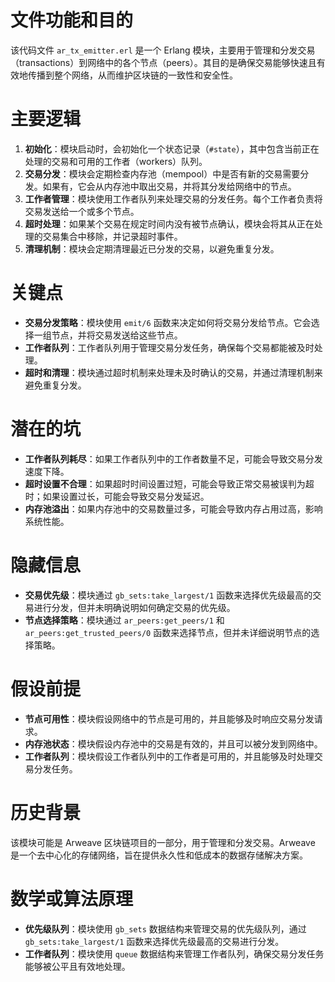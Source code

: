 # 文件功能和目的

该代码文件 `ar_tx_emitter.erl` 是一个 Erlang 模块，主要用于管理和分发交易（transactions）到网络中的各个节点（peers）。其目的是确保交易能够快速且有效地传播到整个网络，从而维护区块链的一致性和安全性。

# 主要逻辑

1. **初始化**：模块启动时，会初始化一个状态记录（`#state`），其中包含当前正在处理的交易和可用的工作者（workers）队列。
2. **交易分发**：模块会定期检查内存池（mempool）中是否有新的交易需要分发。如果有，它会从内存池中取出交易，并将其分发给网络中的节点。
3. **工作者管理**：模块使用工作者队列来处理交易的分发任务。每个工作者负责将交易发送给一个或多个节点。
4. **超时处理**：如果某个交易在规定时间内没有被节点确认，模块会将其从正在处理的交易集合中移除，并记录超时事件。
5. **清理机制**：模块会定期清理最近已分发的交易，以避免重复分发。

# 关键点

- **交易分发策略**：模块使用 `emit/6` 函数来决定如何将交易分发给节点。它会选择一组节点，并将交易发送给这些节点。
- **工作者队列**：工作者队列用于管理交易分发任务，确保每个交易都能被及时处理。
- **超时和清理**：模块通过超时机制来处理未及时确认的交易，并通过清理机制来避免重复分发。

# 潜在的坑

- **工作者队列耗尽**：如果工作者队列中的工作者数量不足，可能会导致交易分发速度下降。
- **超时设置不合理**：如果超时时间设置过短，可能会导致正常交易被误判为超时；如果设置过长，可能会导致交易分发延迟。
- **内存池溢出**：如果内存池中的交易数量过多，可能会导致内存占用过高，影响系统性能。

# 隐藏信息

- **交易优先级**：模块通过 `gb_sets:take_largest/1` 函数来选择优先级最高的交易进行分发，但并未明确说明如何确定交易的优先级。
- **节点选择策略**：模块通过 `ar_peers:get_peers/1` 和 `ar_peers:get_trusted_peers/0` 函数来选择节点，但并未详细说明节点的选择策略。

# 假设前提

- **节点可用性**：模块假设网络中的节点是可用的，并且能够及时响应交易分发请求。
- **内存池状态**：模块假设内存池中的交易是有效的，并且可以被分发到网络中。
- **工作者队列**：模块假设工作者队列中的工作者是可用的，并且能够及时处理交易分发任务。

# 历史背景

该模块可能是 Arweave 区块链项目的一部分，用于管理和分发交易。Arweave 是一个去中心化的存储网络，旨在提供永久性和低成本的数据存储解决方案。

# 数学或算法原理

- **优先级队列**：模块使用 `gb_sets` 数据结构来管理交易的优先级队列，通过 `gb_sets:take_largest/1` 函数来选择优先级最高的交易进行分发。
- **工作者队列**：模块使用 `queue` 数据结构来管理工作者队列，确保交易分发任务能够被公平且有效地处理。